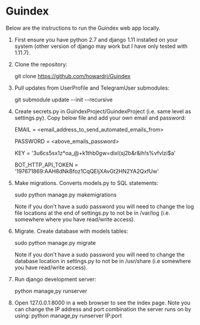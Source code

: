 # Guindex
Below are the instructions to run the Guindex web app locally.

1. First ensure you have python 2.7 and django 1.11 installed on your system (other version of django may work but I have only    tested with 1.11.7).

2. Clone the repository:

   git clone https://github.com/howardrj/Guindex

3. Pull updates from UserProfile and TelegramUser submodules:

   git submodule update --init --recursive
   
4. Create secrets.py in GuindexProject/GuindexProject (i.e. same level as settings.py).
   Copy below file and add your own email and password:
   
   EMAIL = <email_address_to_send_automated_emails_from>
   
   PASSWORD = <above_emails_password>
   
   KEY = '3u6cs5sx1z*oa_@+k1thb0gw=dixl(sj2b&r&ih!s%vfvlzi$a'
   
   BOT_HTTP_API_TOKEN = '197671869:AAH8dNkBfoz1CqQEIjXAvGt2HN2YA2QxfUw'
   
5. Make migrations. Converts models.py to SQL statements:

   sudo python manage.py makemigrations
   
   Note if you don't have a sudo password you will need to change the log file locations at the end of settings.py
   to not be in /var/log (i.e. somewhere where you have read/write access).
   
6. Migrate. Create database with models tables:

   sudo python manage.py migrate
   
   Note if you don't have a sudo password you will need to change the database location in settings.py to not be in    /usr/share (i.e somewhere you have read/write access).
   
7. Run django development server:

   python manage,py runserver
   
8. Open 127.0.0.1:8000 in a web browser to see the index page.
   Note you can change the IP address and port combination the server runs on by using:
   python manage,py runserver IP:port
    

   
   
